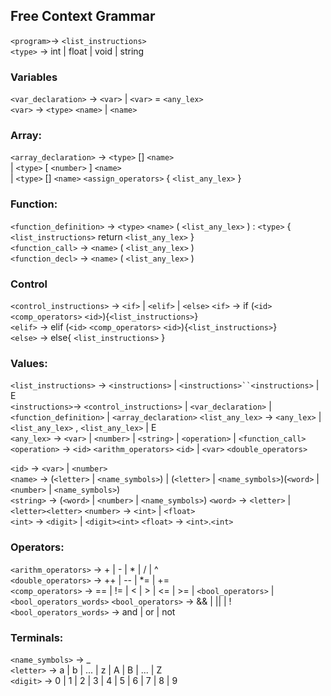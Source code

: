 ## Free Context Grammar
`<program>`→ `<list_instructions>`  
`<type>` → int | float | void | string

### Variables
`<var_declaration>` → `<var>` | `<var>` = `<any_lex>`  
`<var>` → `<type>` `<name>` | `<name>`  


### Array:
`<array_declaration>` → `<type>` [] `<name>`  
       | `<type>` [ `<number>` ] `<name>`  
       | `<type>` [] `<name>` `<assign_operators>` { `<list_any_lex>` }   

### Function:
`<function_definition>` → `<type>`  `<name>` ( `<list_any_lex>` ) : `<type>` { `<list_instructions>` return `<list_any_lex>` }  
`<function_call>` → `<name>` ( `<list_any_lex>` )  
`<function_decl>` → `<name>` ( `<list_any_lex>` )  

### Control
`<control_instructions>` → `<if>` | `<elif>` | `<else>` 
`<if>` → if (`<id>` `<comp_operators>` `<id>`){`<list_instructions>`}  
`<elif>` → elif (`<id>` `<comp_operators>` `<id>`){`<list_instructions>`}  
`<else>` → else{ `<list_instructions>` }  

### Values:
`<list_instructions>` → `<instructions>` | `<instructions>``<instructions>` | E  
`<instructions>`→ `<control_instructions>` | `<var_declaration>` | `<function_definition>` | `<array_declaration>`
`<list_any_lex>` → `<any_lex>` | `<list_any_lex>` , `<list_any_lex>` | E  
`<any_lex>` → `<var>` | `<number>` | `<string>` | `<operation>` | `<function_call>` 
`<operation>` → `<id>` `<arithm_operators>` `<id>` | `<var>` `<double_operators>` 

`<id>` → `<var>` | `<number>`   
`<name>` → (`<letter>` | `<name_symbols>`) | (`<letter>` | `<name_symbols>`)(`<word>` | `<number>` | `<name_symbols>`)  
`<string>` → (`<word>` | `<number>` | `<name_symbols>`)
`<word>` → `<letter>` | `<letter><letter>`
`<number>` → `<int>`  | `<float>`  
`<int>` → `<digit>` | `<digit><int>`
`<float>` → `<int>`.`<int>`

### Operators:
`<arithm_operators>` → + | - | * | / | ^  
`<double_operators>` → ++ | -- | *= | +=  
`<comp_operators>` → == | != | < | > | <= | >=  | `<bool_operators>` | `<bool_operators_words>`
`<bool_operators>` → && | || | !  
`<bool_operators_words>` → and | or | not  

### Terminals:
`<name_symbols>` →  _   
`<letter>` → a | b | ... | z | A | B | ... | Z  
`<digit>` → 0 | 1 | 2 | 3 | 4 | 5 | 6 | 7 | 8 | 9   

